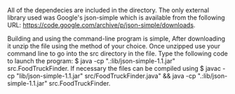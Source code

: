 All of the dependecies are included in the directory. The only external library used was Google's json-simple which is available from the following URL: https://code.google.com/archive/p/json-simple/downloads.

Building and using the command-line program is simple, After downloading it unzip the file using the method of your choice. Once unzipped use your command line to go into the src directory in the file. Type the following code to launch the program: $ java -cp ".:lib/json-simple-1.1.jar" src.FoodTruckFinder.
If necessary the files can be compiled using $ javac -cp "lib/json-simple-1.1.jar" src/FoodTruckFinder.java" &&  java -cp ".:lib/json-simple-1.1.jar" src.FoodTruckFinder.
